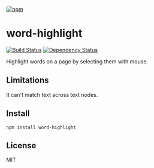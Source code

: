 [![npm](https://nodei.co/npm/word-highlight.png)](https://nodei.co/npm/word-highlight/)

# word-highlight

[![Build Status][travis-badge]][travis] [![Dependency Status][david-badge]][david]

Highlight words on a page by selecting them with mouse.

[travis]: https://travis-ci.org/eush77/word-highlight
[travis-badge]: https://travis-ci.org/eush77/word-highlight.svg
[david]: https://david-dm.org/eush77/word-highlight
[david-badge]: https://david-dm.org/eush77/word-highlight.png

## Limitations

It can't match text across text nodes.

## Install

```
npm install word-highlight
```

## License

MIT
